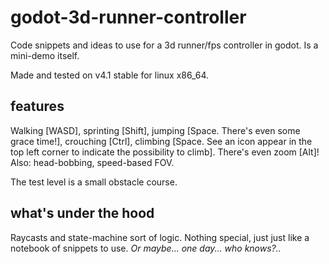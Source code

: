 # godot-3d-runner-controller
Code snippets and ideas to use for a 3d runner/fps controller in godot. Is a 
mini-demo itself.

Made and tested on v4.1 stable for linux x86_64.

## features
Walking [WASD], sprinting [Shift], jumping [Space. There's even some grace time!], 
crouching [Ctrl], climbing [Space. See an icon appear in the top left corner to 
indicate the possibility to climb]. There's even zoom [Alt]! Also: head-bobbing, 
speed-based FOV.

The test level is a small obstacle course.

## what's under the hood
Raycasts and state-machine sort of logic. Nothing special, just just like a 
notebook of snippets to use. *Or maybe... one day... who knows?..*
